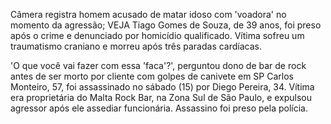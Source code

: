 
Câmera registra homem acusado de matar idoso com 'voadora' no momento da agressão; VEJA
Tiago Gomes de Souza, de 39 anos, foi preso após o crime e denunciado por homicídio qualificado. Vítima sofreu um traumatismo craniano e morreu após três paradas cardíacas.


'O que você vai fazer com essa 'faca'?', perguntou dono de bar de rock antes de ser morto por cliente com golpes de canivete em SP
Carlos Monteiro, 57, foi assassinado no sábado (15) por Diego Pereira, 34. Vítima era proprietária do Malta Rock Bar, na Zona Sul de São Paulo, e expulsou agressor após ele assediar funcionária. Assassino foi preso pela polícia.
